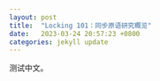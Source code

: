 ```yaml
---
layout: post
title:  "Locking 101：同步原语研究概览"
date:   2023-03-24 20:57:23 +0800
categories: jekyll update
---
```


测试中文。


